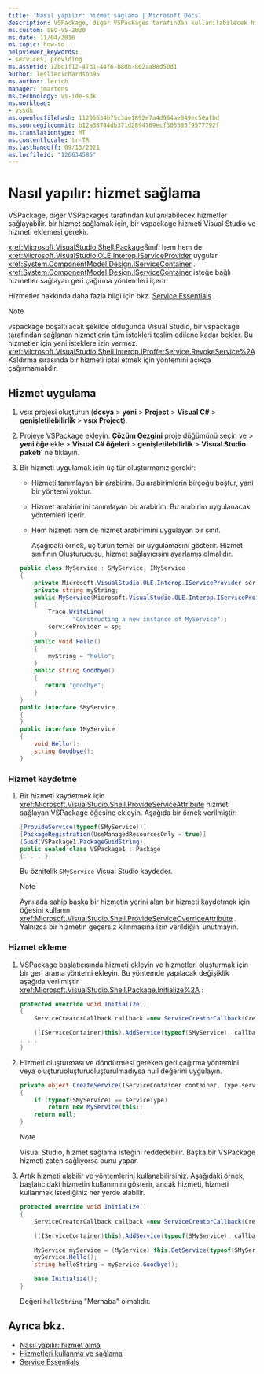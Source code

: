 ```yaml
---
title: 'Nasıl yapılır: hizmet sağlama | Microsoft Docs'
description: VSPackage, diğer VSPackages tarafından kullanılabilecek hizmetler sağlayabilir. bir vspackage 'ın Visual Studio bir hizmeti nasıl kaydedeceğini ve hizmeti nasıl ekleyeceğini öğrenin.
ms.custom: SEO-VS-2020
ms.date: 11/04/2016
ms.topic: how-to
helpviewer_keywords:
- services, providing
ms.assetid: 12bc1f12-47b1-44f6-b8db-862aa88d50d1
author: leslierichardson95
ms.author: lerich
manager: jmartens
ms.technology: vs-ide-sdk
ms.workload:
- vssdk
ms.openlocfilehash: 11205634b75c3ae1892e7a4d964ae049ec50afbd
ms.sourcegitcommit: b12a38744db371d2894769ecf305585f9577792f
ms.translationtype: MT
ms.contentlocale: tr-TR
ms.lasthandoff: 09/13/2021
ms.locfileid: "126634585"
---
```

# <a name="how-to-provide-a-service"></a>Nasıl yapılır: hizmet sağlama
VSPackage, diğer VSPackages tarafından kullanılabilecek hizmetler sağlayabilir. bir hizmet sağlamak için, bir vspackage hizmeti Visual Studio ve hizmeti eklemesi gerekir.

 <xref:Microsoft.VisualStudio.Shell.Package>Sınıfı hem hem de <xref:Microsoft.VisualStudio.OLE.Interop.IServiceProvider> uygular <xref:System.ComponentModel.Design.IServiceContainer> . <xref:System.ComponentModel.Design.IServiceContainer> isteğe bağlı hizmetler sağlayan geri çağırma yöntemleri içerir.

 Hizmetler hakkında daha fazla bilgi için bkz. [Service Essentials](../extensibility/internals/service-essentials.md) .

> [!NOTE]
> vspackage boşaltılacak şekilde olduğunda Visual Studio, bir vspackage tarafından sağlanan hizmetlerin tüm istekleri teslim edilene kadar bekler. Bu hizmetler için yeni isteklere izin vermez. <xref:Microsoft.VisualStudio.Shell.Interop.IProfferService.RevokeService%2A>Kaldırma sırasında bir hizmeti iptal etmek için yöntemini açıkça çağırmamalıdır.

## <a name="implement-a-service"></a>Hizmet uygulama

1. vsıx projesi oluşturun (**dosya**  >  **yeni**  >  **Project**  >  **Visual C#**  >  **genişletilebilirlik**  >  **vsıx Project**).

2. Projeye VSPackage ekleyin. **Çözüm Gezgini** proje düğümünü seçin ve   >  **yeni öğe** ekle  >  **Visual C# öğeleri**  >  **genişletilebilirlik**  >  **Visual Studio paketi**' ne tıklayın.

3. Bir hizmeti uygulamak için üç tür oluşturmanız gerekir:

   - Hizmeti tanımlayan bir arabirim. Bu arabirimlerin birçoğu boştur, yani bir yöntemi yoktur.

   - Hizmet arabirimini tanımlayan bir arabirim. Bu arabirim uygulanacak yöntemleri içerir.

   - Hem hizmeti hem de hizmet arabirimini uygulayan bir sınıf.

     Aşağıdaki örnek, üç türün temel bir uygulamasını gösterir. Hizmet sınıfının Oluşturucusu, hizmet sağlayıcısını ayarlamış olmalıdır.

   ```csharp
   public class MyService : SMyService, IMyService
   {
       private Microsoft.VisualStudio.OLE.Interop.IServiceProvider serviceProvider;
       private string myString;
       public MyService(Microsoft.VisualStudio.OLE.Interop.IServiceProvider sp)
       {
           Trace.WriteLine(
                  "Constructing a new instance of MyService");
           serviceProvider = sp;
       }
       public void Hello()
       {
           myString = "hello";
       }
       public string Goodbye()
       {
          return "goodbye";
       }
   }
   public interface SMyService
   {
   }
   public interface IMyService
   {
       void Hello();
       string Goodbye();
   }

   ```

### <a name="register-a-service"></a>Hizmet kaydetme

1. Bir hizmeti kaydetmek için <xref:Microsoft.VisualStudio.Shell.ProvideServiceAttribute> hizmeti sağlayan VSPackage öğesine ekleyin. Aşağıda bir örnek verilmiştir:

    ```csharp
    [ProvideService(typeof(SMyService))]
    [PackageRegistration(UseManagedResourcesOnly = true)]
    [Guid(VSPackage1.PackageGuidString)]
    public sealed class VSPackage1 : Package
    {. . . }
    ```

     Bu öznitelik `SMyService` Visual Studio kaydeder.

    > [!NOTE]
    > Aynı ada sahip başka bir hizmetin yerini alan bir hizmeti kaydetmek için öğesini kullanın <xref:Microsoft.VisualStudio.Shell.ProvideServiceOverrideAttribute> . Yalnızca bir hizmetin geçersiz kılınmasına izin verildiğini unutmayın.

### <a name="add-a-service"></a>Hizmet ekleme

1. VSPackage başlatıcısında hizmeti ekleyin ve hizmetleri oluşturmak için bir geri arama yöntemi ekleyin. Bu yöntemde yapılacak değişiklik aşağıda verilmiştir <xref:Microsoft.VisualStudio.Shell.Package.Initialize%2A> :

    ```csharp
    protected override void Initialize()
    {
        ServiceCreatorCallback callback =new ServiceCreatorCallback(CreateService);

        ((IServiceContainer)this).AddService(typeof(SMyService), callback);
    . . .
    }
    ```

2. Hizmeti oluşturması ve döndürmesi gereken geri çağırma yöntemini veya oluşturuoluşturuoluşturulmadıysa null değerini uygulayın.

    ```csharp
    private object CreateService(IServiceContainer container, Type serviceType)
    {
        if (typeof(SMyService) == serviceType)
            return new MyService(this);
        return null;
    }
    ```

    > [!NOTE]
    > Visual Studio, hizmet sağlama isteğini reddedebilir. Başka bir VSPackage hizmeti zaten sağlıyorsa bunu yapar.

3. Artık hizmeti alabilir ve yöntemlerini kullanabilirsiniz. Aşağıdaki örnek, başlatıcıdaki hizmetin kullanımını gösterir, ancak hizmeti, hizmeti kullanmak istediğiniz her yerde alabilir.

    ```csharp
    protected override void Initialize()
    {
        ServiceCreatorCallback callback =new ServiceCreatorCallback(CreateService);

        ((IServiceContainer)this).AddService(typeof(SMyService), callback);

        MyService myService = (MyService) this.GetService(typeof(SMyService));
        myService.Hello();
        string helloString = myService.Goodbye();

        base.Initialize();
    }
    ```

     Değeri `helloString` "Merhaba" olmalıdır.

## <a name="see-also"></a>Ayrıca bkz.
- [Nasıl yapılır: hizmet alma](../extensibility/how-to-get-a-service.md)
- [Hizmetleri kullanma ve sağlama](../extensibility/using-and-providing-services.md)
- [Service Essentials](../extensibility/internals/service-essentials.md)
